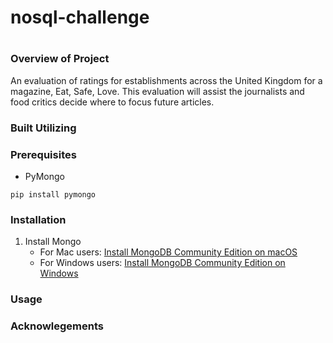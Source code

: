 # nosql-challenge
#

### Overview of Project
An evaluation of ratings for establishments across the United Kingdom for a magazine, Eat, Safe, Love. This evaluation will assist the journalists and food critics decide where to focus future articles. 
### Built Utilizing

### Prerequisites

* PyMongo

```
pip install pymongo
```
### Installation
1. Install Mongo
    * For Mac users:
    [Install MongoDB Community Edition on macOS](https://www.mongodb.com/docs/v6.0/tutorial/install-mongodb-on-os-x/)
    * For Windows users:
    [Install MongoDB Community Edition on Windows](https://www.mongodb.com/docs/manual/tutorial/install-mongodb-on-windows/)

### Usage

### Acknowlegements
